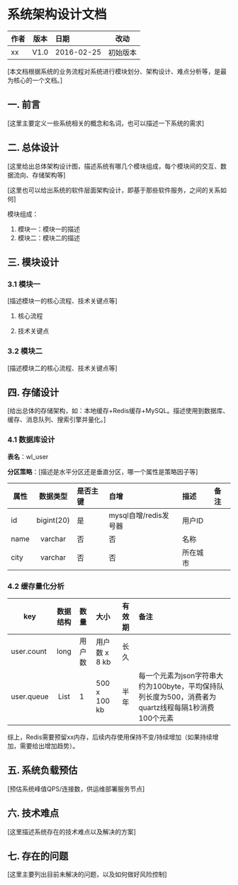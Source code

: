 # 系统架构设计文档

| 作者 | 版本 |  日期 | 改动
|----|:----:|:-----|-----
| xx | V1.0 | 2016-02-25 | 初始版本

[本文档根据系统的业务流程对系统进行模块划分、架构设计、难点分析等，是最为核心的一个文档。]

## 一. 前言

[这里主要定义一些系统相关的概念和名词，也可以描述一下系统的需求]

## 二. 总体设计

[这里给出总体架构设计图，描述系统有哪几个模块组成，每个模块间的交互、数据流向、存储架构等]

[这里也可以给出系统的软件层面架构设计，即基于那些软件服务，之间的关系如何]

模块组成：

1. 模块一：模块一的描述
2. 模块二：模块二的描述

## 三. 模块设计

### 3.1 模块一

[描述模块一的核心流程、技术关键点等]

1. 核心流程

1. 技术关键点

### 3.2 模块二

[描述模块二的核心流程、技术关键点等]

## 四. 存储设计

[给出总体的存储架构，如：本地缓存+Redis缓存+MySQL。描述使用到数据库、缓存、消息队列、搜索引擎并量化。]

### 4.1 数据库设计

**表名**：wl_user

**分区策略**：[描述是水平分区还是垂直分区，哪一个属性是策略因子等]

| 属性 | 数据类型 |  是否主键| 自增 | 描述 | 备注
|----|:----:|:----- |:---- |:---- | :----
| id | bigint(20) | 是 | mysql自增/redis发号器 | 用户ID
| name | varchar | 否 | 否|名称
| city | varchar | 否 | 否| 所在城市

### 4.2 缓存量化分析

| key | 数据结构 |  数量 | 大小 | 有效期 | 备注
|----|:----:|:----- |:---- |:---- | :----
| user.count | long | 用户数 |  用户数 x 8 kb | 长久 | 
| user.queue| List | 1 | 500 x 100 kb | 半年 |每一个元素为json字符串大约为100byte，平均保持队列长度为500，消费者为quartz线程每隔1秒消费100个元素
	
综上，Redis需要预留xx内存，后续内存使用保持不变/持续增加（如果持续增加，需要给出增加趋势）。

## 五. 系统负载预估
 
[预估系统峰值QPS/连接数，供运维部署服务节点]

## 六. 技术难点

[这里描述系统存在的技术难点以及解决的方案]

## 七. 存在的问题

[这里主要列出目前未解决的问题，以及如何做好风险控制]

 
